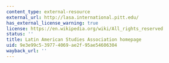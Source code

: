 ```yaml
---
content_type: external-resource
external_url: http://lasa.international.pitt.edu/
has_external_license_warning: true
license: https://en.wikipedia.org/wiki/All_rights_reserved
status: ''
title: Latin American Studies Association homepage
uid: 9e3e99c5-3977-4069-ae2f-95ae54606304
wayback_url: ''
---
```

